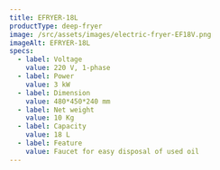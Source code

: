 ```yaml
---
title: EFRYER-18L
productType: deep-fryer
image: /src/assets/images/electric-fryer-EF18V.png
imageAlt: EFRYER-18L
specs:
  - label: Voltage
    value: 220 V, 1-phase
  - label: Power
    value: 3 kW
  - label: Dimension
    value: 480*450*240 mm
  - label: Net weight
    value: 10 Kg
  - label: Capacity
    value: 18 L
  - label: Feature
    value: Faucet for easy disposal of used oil
---
```

